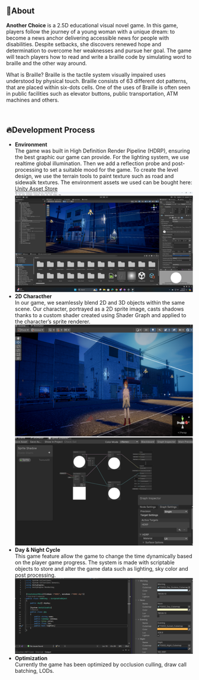 ## 🔴About
**Another Choice** is a 2.5D educational visual novel game. In this game, players follow the journey of a young woman with a unique dream: to become a news anchor delivering accessible news for people with disabilities. Despite setbacks, she discovers renewed hope and determination to overcome her weaknesses and pursue her goal. The game will teach players how to read and write a braille code by simulating word to braille and the other way around. 

What is Braille? Braille is the tactile system visually impaired uses understood by physical touch​. Braille consists of 63 different dot patterns, that are placed within six-dots cells. One of the uses of Braille is often seen in public facilities such as elevator buttons, public transportation, ATM machines and others.

<br>

## 🔥Development Process
- **Environment** <br> The game was built in High Definition Render Pipeline (HDRP), ensuring the best graphic our game can provide. For the lighting system, we use realtime global illumination. Then we add a reflection probe and post-processing to set a suitable mood for the game. To create the level design, we use the terrain tools to paint texture such as road and sidewalk textures. The environment assets we used can be bought here: [Unity Asset Store](https://assetstore.unity.com/packages/3d/environments/urban/tokyo-street-228474)
![image](https://github.com/Felixwijaya04/AnotherChoice_readme/blob/main/images/Screenshot%20(539).png)
- **2D Characther** <br> In our game, we seamlessly blend 2D and 3D objects within the same scene. Our character, portrayed as a 2D sprite image, casts shadows thanks to a custom shader created using Shader Graph and applied to the character’s sprite renderer.
![image](https://github.com/Felixwijaya04/AnotherChoice_readme/blob/main/images/anotherChoice.png) ![image](https://github.com/Felixwijaya04/AnotherChoice_readme/blob/main/images/Shader%20Graph.png)
- **Day & Night Cycle** <br> This game feature allow the game to change the time dynamically based on the player game progress. The system is made with scriptable objects to store and alter the game data such as lighting, sky color and post processing.
![image](https://github.com/Felixwijaya04/AnotherChoice_readme/blob/main/images/SO%20Day%20night.png)
- **Optimization** <br> Currently the game has been optimized by occlusion culling, draw call batching, LODs.


